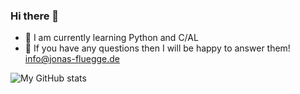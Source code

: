 ### Hi there 👋

- 🌱 I am currently learning Python and C/AL
- 💬 If you have any questions then I will be happy to answer them! [info@jonas-fluegge.de](mailto:info@jonas-fluegge.de)

![My GitHub stats](https://github-readme-stats.vercel.app/api?username=jonasfluegge&count_private=true&show_icons=true&theme=dark&show=reviews,discussions_started,discussions_answered,prs_merged,prs_merged_percentage)
